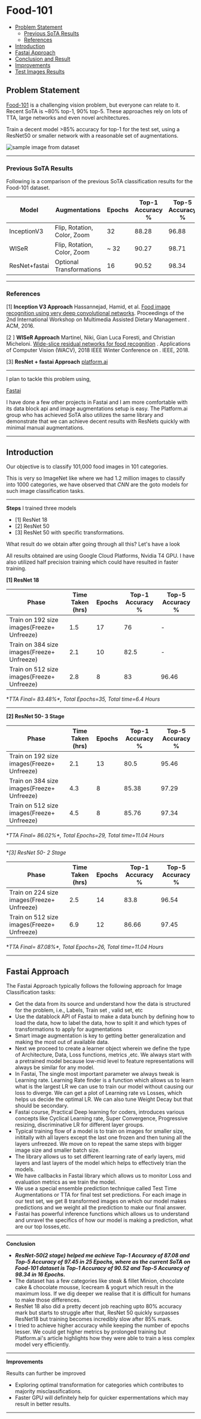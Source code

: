 Food-101
==============================

- [Problem Statement](#problem-statement)
  - [Previous SoTA Results](#previous-sota-results)
  - [References](#references)
- [Introduction](#introduction)
- [Fastai Approach](#fastai-approach)
- [Conclusion and Result](#conclusion-and-result)
- [Improvements](#improvements)
- [Test Images Results](#test-images-results)


## Problem Statement

[Food-101](https://www.vision.ee.ethz.ch/datasets_extra/food-101/) is a challenging vision problem, but everyone can relate to it. Recent SoTA is ~80% top-1, 90% top-5.  These approaches rely on lots of TTA, large networks and  even novel architectures.

Train a decent model >85% accuracy for top-1 for the test set, using a ResNet50 or smaller network with a reasonable set of augmentations. 

![sample image from dataset](sample/food-101.jpg "Food-101 sample images")


---

### Previous SoTA Results

Following is a comparison of the previous SoTA classification results for the Food-101 dataset.

| Model                    |  Augmentations           |  Epochs  |  Top-1 Accuracy  % |  Top-5 Accuracy %  |
| ------------------------|----------------------------------| --------------|------------------------------|------------------------------ |
| InceptionV3      | Flip, Rotation, Color, Zoom | 32   |                 88.28           |            96.88                 |
|WISeR                    | Flip, Rotation, Color, Zoom |  ~ 32   |               90.27    |           98.71                   |
| ResNet+fastai   | Optional Transformations |  16   |                 90.52           |            98.34                 |


---

### References

[1] **Inception V3 Approach** Hassannejad, Hamid, et al. [Food image recognition using very deep convolutional networks](https://dl.acm.org/citation.cfm?id=2986042). Proceedings of the 2nd International Workshop on Multimedia Assisted Dietary Management . ACM, 2016.

[2 ] **WISeR Approach** Martinel, Niki, Gian Luca Foresti, and Christian Micheloni. [Wide-slice residual networks for food recognition](https://arxiv.org/pdf/1612.06543.pdf) . Applications of Computer Vision (WACV), 2018 IEEE Winter Conference on . IEEE, 2018.

[3] **ResNet + fastai Approach** [platform.ai](https://platform.ai/blog/page/3/new-food-101-sota-with-fastai-and-platform-ais-fast-augmentation-search/) 


---

I plan to tackle this problem using,

[Fastai](https://docs.fast.ai/)

I have done a few other projects in Fastai and I am more comfortable with its data block api and image augmentations setup is easy. The Platform.ai group who has achieved SoTA also utilizes the same library and demonstrate that we can achieve decent results with ResNets quickly with minimal manual augmentations.

 ---

 ## Introduction

 Our objective is to classify 101,000 food images in 101 categories.

This is very so ImageNet like where we had 1.2  million images to classify into 1000 categories, we have observed that *CNN* are the goto models for such image classification tasks.

---
**Steps**
I trained three models
- [1] ResNet 18
- [2] ResNet 50
- [3] ResNet 50 with specific transformations.


What result do we obtain after going through all this? Let's have a look

All results obtained are using Google Cloud Platforms, Nvidia T4 GPU. I have also utilized half precision training which could have resulted in faster training.

**[1] ResNet 18**

|  Phase                       |   Time Taken (hrs)          |  Epochs  |  Top-1 Accuracy  % |  Top-5 Accuracy %  |
| ------------------------|----------------------------------|--------------|------------------------------|------------------------------|
| Train on 192 size images(Freeze+ Unfreeze)  |  1.5 | 17   |                 76           |            -                |
|  Train on 384 size images(Freeze+ Unfreeze) | 2.1  |  10   |               82.5    |           -                   |
|  Train on 512 size images(Freeze+ Unfreeze)  | 2.8 |  8  |                 83          |            96.46                 |

**TTA Final= 83.48%*, *Total Epochs=35*, *Total time=6.4 Hours** 

---
**[2] ResNet 50- 3 Stage**

|  Phase                       |   Time Taken (hrs)          |  Epochs  |  Top-1 Accuracy  % |  Top-5 Accuracy %  |
| ------------------------|----------------------------------|--------------|------------------------------|------------------------------|
| Train on 192 size images(Freeze+ Unfreeze)  |  2.1 | 13   |                 80.5           |            95.46               |
|  Train on 384 size images(Freeze+ Unfreeze) | 4.3  |  8   |               85.38    |           97.29                   |
|  Train on 512 size images(Freeze+ Unfreeze)  | 4.5 |  8  |                 85.76          |            97.34                 |


**TTA Final= 86.02%*, *Total Epochs=29*, *Total time=11.04 Hours** 

---
**[3] ResNet 50- 2 Stage*

|  Phase                       |   Time Taken (hrs)          |  Epochs  |  Top-1 Accuracy  % |  Top-5 Accuracy %  |
| ------------------------|----------------------------------|--------------|------------------------------|------------------------------|
| Train on 224 size images(Freeze+ Unfreeze)  |  2.5 | 14   |                 83.8           |            96.54               |
|  Train on 512 size images(Freeze+ Unfreeze)  | 6.9 |  12  |                 86.66          |            97.45                 |


**TTA Final= 87.08%*, *Total Epochs=26*, *Total time=11.04 Hours** 
 
---

## Fastai Approach

The Fastai Approach typically follows the following approach for Image Classification tasks:
- Get the data from its source and understand how the data is structured for the problem, i.e., Labels, Train set , valid set, etc
- Use the datablock API of Fastai to make a data bunch by defining how to load the data, how to label the data, how to split it and which types of transformations to apply for augmentations
- Smart image augmentation is key to getting better generalization and making the most out of available data.
- Next we proceed to create a learner object wherein we define the type of Architecture, Data, Loss functions, metrics ,etc. We always start with a pretrained model because low-mid level to feature representations will always be similar for any model.
- In Fastai, The single most important parameter we always tweak is Learning rate. Learning Rate finder is a function which allows us to learn what is the largest LR we can use to train our model without causing our loss to diverge. We can get a plot of Learning rate vs Losses, which helps us decide the optimal LR. We can also tune Weight Decay but that should be secondary.
- Fastai course, Practical Deep learning for coders, introduces various concepts like Cyclical Learning rate, Super Convergence, Progressive resizing, discriminative LR for different layer groups.
- Typical training flow of a model is to train on images for smaller size, inititally with all layers except the last one frozen and then tuning all the layers unfreezed. We move on to repeat the same steps with bigger image size and smaller batch size.
- The library allows us to set different learning rate of early layers, mid layers and last layers of the model which helps to effectively trian the models.
- We have callbacks in Fastai library which allows us to monitor Loss and evaluation metrics as we train the model.
- We use a special ensemble prediction technique called Test Time Augmentations or TTA for final test set predictions. For each image in our test set, we get 8 transformed images on which our model makes predictions and we weight all the prediction to make our final answer.
- Fastai has powerful inference functions which allows us to understand and unravel the specifics of how our model is making a prediction, what are our top losses,etc.

---

**Conclusion**
 - ***ResNet-50(2 stage) helped me achieve Top-1 Accuracy of 87.08 and Top-5 Accuracy of 97.45 in 25 Epochs, where as the current SoTA on Food-101 dataset is Top-1 Accuracy of 90.52 and Top-5 Accuracy of 98.34 in *16* Epochs.***
 - The dataset has a few categories like steak & fillet Minion, chocolate cake & chocolate mousse, Icecream & yogurt which result in the maximum loss. If we dig deeper we realise that it is difficult for humans to make those differences. 
 - ResNet 18 also did a pretty decent job reaching upto 80% accuracy mark but starts to struggle after that, ResNet 50 quickly surpasses ResNet18 but training becomes incredibly slow after 85% mark.
 - I tried to achieve higher accuracy while keeping the number of epochs lesser. We could get higher metrics by prolonged training but Platform.ai's article highlights how they were able to train a less complex model very efficiently.
---

**Improvements**

Results can further be improved
- Exploring optimal transformation for categories which contributes to majority misclassifications.
- Faster GPU will definitely help for quicker expermentations which may result in better results.
---
